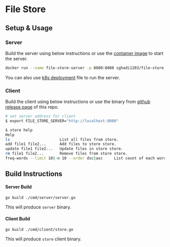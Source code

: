 # File Store

## Setup & Usage

### Server

Build the server using below instructions or use the [container image](https://hub.docker.com/r/sghadi1203/file-store/tags) to start the server.

```bash
docker run --name file-store-server -p 8080:8080 sghadi1203/file-store:latest
```

You can also use [k8s deployment](./k8s-deploy.yaml) file to run the server.

### Client

Build the client using below instructions or use the binary from [github release page](https://github.com/Siddhesh-Ghadi/file-store/releases) of this repo.

```bash
# set server address for client
$ export FILE_STORE_SERVER="http://localhost:8080"

$ store help
Help
ls                      List all files from store.
add file1 file2...      Add files to store store.
update file1 file2...   Update files in store store.
rm file1 file2...       Remove files from store store.
freq-words --limit 10|-n 10 --order dsc|asc     List count of each word. limit & order are optional flags.
```

## Build Instructions

#### Server Build

```bash
go build ./cmd/server/server.go
```

This will produce `server` binary. 

#### Client Build

```bash
go build ./cmd/client/store.go
```

This will produce `store` client binary. 